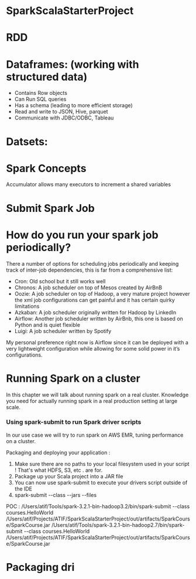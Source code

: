 # SparkScalaStarterProject


# RDD

# Dataframes: (working with structured data)
<ul>
<li>Contains Row objects</li>
<li>Can Run SQL queries</li>
<li>Has a schema (leading to more efficient storage)</li>
<li>Read and write to JSON, Hive, parquet</li>
<li>Communicate with JDBC/ODBC, Tableau</li>
</ul>


# Datsets: 


# Spark Concepts

Accumulator  allows many executors to increment a shared variables


# Submit Spark Job

# How do you run your spark job periodically?

<p>There a number of options for scheduling jobs periodically and keeping track of inter-job dependencies, this is far from a comprehensive list:</p>
<ul>
<li>Cron: Old school but it still works well</li>
<li>Chronos: A job scheduler on top of Mesos created by AirBnB</li>
<li>Oozie: A job scheduler on top of Hadoop, a very mature project however the xml job configurations can get painful and it has certain quirky limitations</li>
<li>Azkaban: A job scheduler originally written for Hadoop by LinkedIn</li>
<li>Airflow: Another job scheduler written by AirBnb, this one is based on Python and is quiet flexible</li>
<li>Luigi: A job scheduler written by Spotify</li>
</ul>
<p>My personal preference right now is Airflow since it can be deployed with a very lightweight configuration while allowing for some solid power in it’s configurations.</p>

# Running Spark on a cluster
In this chapter we will talk about  running spark on a real cluster.
Knowledge you need for actually running spark in a real production setting at large scale.
### Using spark-submit to run Spark driver scripts
In our use case we will try to run spark on AWS EMR, tuning performance on a cluster.

Packaging and deploying your application : 
1. Make sure there are no paths to your local filesystem used in your script ! That's what HDFS, S3, etc . are for.
2. Package up your Scala project into a JAR file
3. You can now use spark-submit to execute your drivers script outside of the IDE
4. spark-submit --class <class object that contains your main function> --jars <path to any dependencies> --files <files you want placed alongside your application> <your JAR file>

POC :
/Users/atif/Tools/spark-3.2.1-bin-hadoop3.2/bin/spark-submit --class  courses.HelloWorld  /Users/atif/Projects/ATIF/SparkScalaStarterProject/out/artifacts/SparkCourse/SparkCourse.jar
/Users/atif/Tools/spark-3.2.1-bin-hadoop2.7/bin/spark-submit --class  courses.HelloWorld  /Users/atif/Projects/ATIF/SparkScalaStarterProject/out/artifacts/SparkCourse/SparkCourse.jar

# Packaging dri